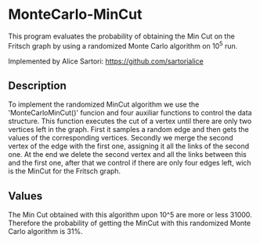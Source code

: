 # MonteCarlo-MinCut
This program evaluates the probability of obtaining the Min Cut on the Fritsch graph by using a randomized Monte Carlo algorithm on $10^5$ run.

Implemented by Alice Sartori: https://github.com/sartorialice

## Description
To implement the randomized MinCut algorithm we use the 'MonteCarloMinCut()' funcion and four auxiliar functions to control the data structure.
This function executes the cut of a vertex until there are only two vertices left in the graph. First it samples a random edge and then gets the values of the corresponding vertices. Secondly we merge the second vertex of the edge with the first one, assigning it all the links of the second one.
At the end we delete the second vertex and all the links between this and the first one, after that we control if there are only four edges left, wich is the MinCut for the Fritsch graph.

## Values
The Min Cut obtained with this algorithm upon 10^5 are more or less 31000. Therefore the probability of getting the MinCut with this randomized Monte Carlo algorithm is 31%.
